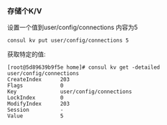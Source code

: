 ### 存储个K/V

设置一个值到user/config/connections 内容为5

```
consul kv put user/config/connections 5
```

获取特定的值:

```
[root@5d89639b9f5e home]# consul kv get -detailed user/config/connections
CreateIndex      203
Flags            0
Key              user/config/connections
LockIndex        0
ModifyIndex      203
Session          -
Value            5

```

